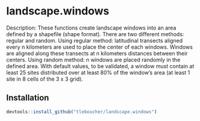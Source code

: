 # landscape.windows
 Description: These functions create landscape windows into an area defined by a shapefile (shape format). There are two different methods: regular and random. Using regular method: latitudinal transects aligned every n kilometers are used to place the center of each windows. Windows are aligned along these transects at n kilometers distances between their centers. Using random method: n windows are placed randomly in the defined area. With default values, to be validated, a window must contain at least 25 sites distributed over at least 80% of the window’s area (at least 1 site in 8 cells of the 3 x 3 grid).

## Installation

```r
devtools::install_github("tleboucher/landscape.windows")
```
